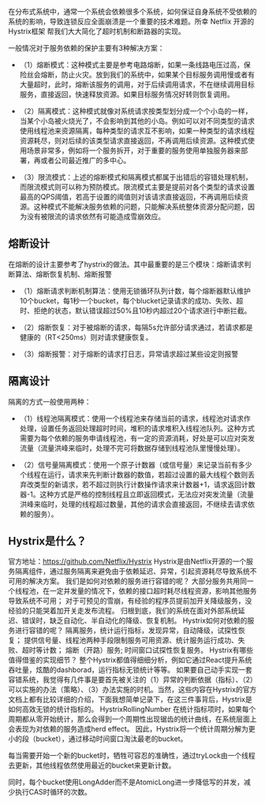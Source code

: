 在分布式系统中，通常一个系统会依赖很多个系统，如何保证自身系统不受依赖的系统的影响，导致连锁反应全面崩溃是一个重要的技术难题。所幸 Netflix 开源的 Hystrix框架 帮我们大大简化了超时机制和断路器的实现。  

一般情况对于服务依赖的保护主要有3种解决方案：  

* （1）熔断模式：这种模式主要是参考电路熔断，如果一条线路电压过高，保险丝会熔断，防止火灾。放到我们的系统中，如果某个目标服务调用慢或者有大量超时，此时，熔断该服务的调用，对于后续调用请求，不在继续调用目标服务，直接返回，快速释放资源。如果目标服务情况好转则恢复调用。

* （2）隔离模式：这种模式就像对系统请求按类型划分成一个个小岛的一样，当某个小岛被火烧光了，不会影响到其他的小岛。例如可以对不同类型的请求使用线程池来资源隔离，每种类型的请求互不影响，如果一种类型的请求线程资源耗尽，则对后续的该类型请求直接返回，不再调用后续资源。这种模式使用场景非常多，例如将一个服务拆开，对于重要的服务使用单独服务器来部署，再或者公司最近推广的多中心。

* （3）限流模式：上述的熔断模式和隔离模式都属于出错后的容错处理机制，而限流模式则可以称为预防模式。限流模式主要是提前对各个类型的请求设置最高的QPS阈值，若高于设置的阈值则对该请求直接返回，不再调用后续资源。这种模式不能解决服务依赖的问题，只能解决系统整体资源分配问题，因为没有被限流的请求依然有可能造成雪崩效应。

## 熔断设计
在熔断的设计主要参考了hystrix的做法。其中最重要的是三个模块：熔断请求判断算法、熔断恢复机制、熔断报警

* （1）熔断请求判断机制算法：使用无锁循环队列计数，每个熔断器默认维护10个bucket，每1秒一个bucket，每个blucket记录请求的成功、失败、超时、拒绝的状态，默认错误超过50%且10秒内超过20个请求进行中断拦截。

* （2）熔断恢复：对于被熔断的请求，每隔5s允许部分请求通过，若请求都是健康的（RT<250ms）则对请求健康恢复。

* （3）熔断报警：对于熔断的请求打日志，异常请求超过某些设定则报警

## 隔离设计
隔离的方式一般使用两种：
* （1）线程池隔离模式：使用一个线程池来存储当前的请求，线程池对请求作处理，设置任务返回处理超时时间，堆积的请求堆积入线程池队列。这种方式需要为每个依赖的服务申请线程池，有一定的资源消耗，好处是可以应对突发流量（流量洪峰来临时，处理不完可将数据存储到线程池队里慢慢处理）。

* （2）信号量隔离模式：使用一个原子计数器（或信号量）来记录当前有多少个线程在运行，请求来先判断计数器的数值，若超过设置的最大线程个数则丢弃改类型的新请求，若不超过则执行计数操作请求来计数器+1，请求返回计数器-1。这种方式是严格的控制线程且立即返回模式，无法应对突发流量（流量洪峰来临时，处理的线程超过数量，其他的请求会直接返回，不继续去请求依赖的服务）。
## Hystrix是什么？
官方地址：https://github.com/Netflix/Hystrix
Hystrix是由Netflix开源的一个服务隔离组件，通过服务隔离来避免由于依赖延迟、异常，引起资源耗尽导致系统不可用的解决方案。
我们是如何对依赖的服务进行容错的呢？
大部分服务共用同一个线程池，在一定并发量的情况下，依赖的接口超时耗尽线程资源，影响其他服务导致系统不可用；
对于可预见的雪崩，有经验的程序员提前加开关降级服务，没经验的只能哭着加开关走发布流程。
归根到底，我们的系统在面对外部系统延迟、错误时，缺乏自动化、半自动化的降级、恢复机制。
Hystrix如何对依赖的服务进行容错的呢？
隔离服务，统计运行指标，发现异常，自动降级，试探性恢复；
提供信号量、线程池两种手段限制服务可用资源、统计服务运行成功、失败、超时等计数；
熔断（开路）服务;
时间窗口试探性恢复服务。
Hystrix有哪些值得借鉴的实现细节？
整个Hystrix都值得细细分析，例如它通过React提升系统吞吐量，炫酷的dashborad，运行指标无锁统计等等。
如果要自己动手实现一套容错系统，我觉得有几件事是要首先被关注的（1）异常的判断依据（指标）、（2）可以实施的办法（策略）、（3）办法实施的时机。当然，这些内容在Hystrix的官方文档上都有比较详细的介绍，下面我想简单记录下，在这三件事背后，Hystrix是如何高效无锁的统计指标的。
HystrixRollingNumber
在统计指标项时，如果每个周期都从零开始统计，那么会得到一个周期性出现锯齿的统计曲线，在系统层面上会表现为对依赖的服务造成herd effect。
因此，Hystrix将一个统计周期分解为更小的段（bucket），通过移动时间窗口淘汰最老的bucket。

每当需要开始一个新的bucket时，牺牲可容忍的准确性，通过tryLock由一个线程去更新，其他线程依然使用最近的bucket来更新计数。

同时，每个bucket使用LongAdder而不是AtomicLong进一步降低写的并发，减少执行CAS时循环的次数。